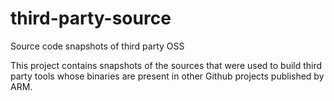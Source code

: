 # third-party-source
Source code snapshots of third party OSS

This project contains snapshots of the sources that were used to build third party tools whose binaries are present in other Github projects published by ARM.
